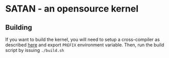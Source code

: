 # SATAN - an opensource kernel
## Building
If you want to build the kernel, you will need to setup a cross-compiler as described [here](https://wiki.osdev.org/GCC_Cross-Compiler) and export `PREFIX` environment variable.
Then, run the build script by issuing `./build.sh`
